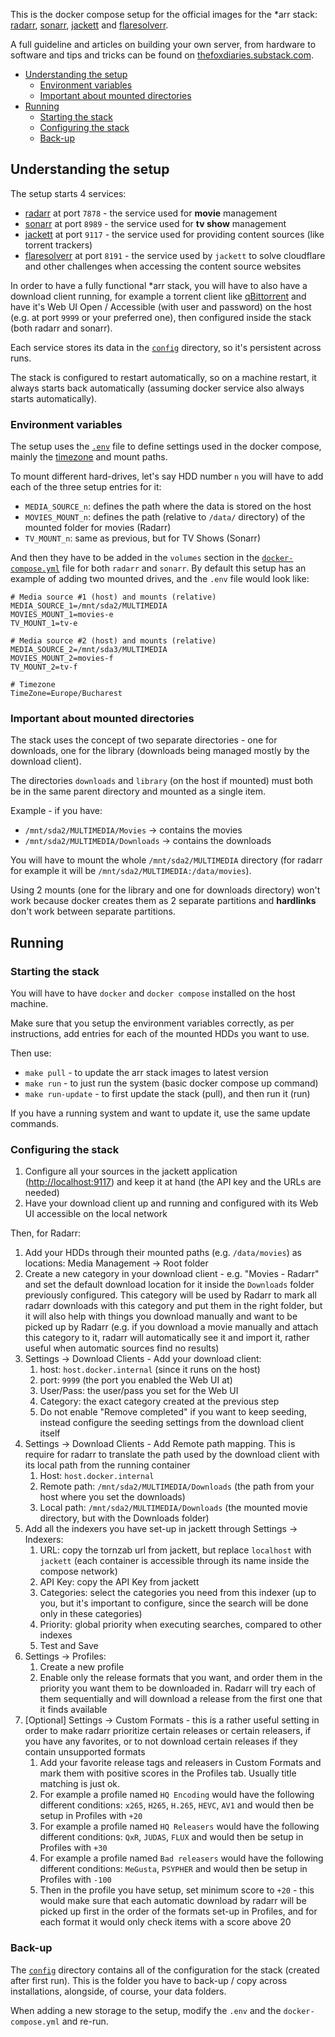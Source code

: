 This is the docker compose setup for the official images for the *arr stack: [radarr](https://github.com/Radarr/Radarr), [sonarr](https://github.com/Sonarr/Sonarr), [jackett](https://github.com/Jackett/Jackett) and [flaresolverr](https://github.com/FlareSolverr/FlareSolverr).

A full guideline and articles on building your own server, from hardware to software and tips and tricks can be found on [thefoxdiaries.substack.com](https://thefoxdiaries.substack.com/p/how-to-build-the-best-self-hosted).

- [Understanding the setup](#understanding-the-setup)
  - [Environment variables](#environment-variables)
  - [Important about mounted directories](#important-about-mounted-directories)
- [Running](#running)
  - [Starting the stack](#starting-the-stack)
  - [Configuring the stack](#configuring-the-stack)
  - [Back-up](#back-up)


## Understanding the setup

The setup starts 4 services:
- [radarr](https://github.com/Radarr/Radarr) at port `7878` - the service used for **movie** management
- [sonarr](https://github.com/Sonarr/Sonarr) at port `8989` - the service used for **tv show** management
- [jackett](https://github.com/Jackett/Jackett) at port `9117` - the service used for providing content sources (like torrent trackers)
- [flaresolverr](https://github.com/FlareSolverr/FlareSolverr) at port `8191` - the service used by `jackett` to solve cloudflare and other challenges when accessing the content source websites

In order to have a fully functional *arr stack, you will have to also have a download client running, for example a torrent client like [qBittorrent](https://www.qbittorrent.org) and have it's Web UI Open / Accessible (with user and password) on the host (e.g. at port `9999` or your preferred one), then configured inside the stack (both radarr and sonarr).

Each service stores its data in the [`config`](config) directory, so it's persistent across runs. 

The stack is configured to restart automatically, so on a machine restart, it always starts back automatically (assuming docker service also always starts automatically).

### Environment variables

The setup uses the [`.env`](env) file to define settings used in the docker compose, mainly the [timezone](https://timezonedb.com/time-zones) and mount paths.

To mount different hard-drives, let's say HDD number `n` you will have to add each of the three setup entries for it:
- `MEDIA_SOURCE_n`: defines the path where the data is stored on the host
- `MOVIES_MOUNT_n`: defines the path (relative to `/data/` directory) of the mounted folder for movies (Radarr)
- `TV_MOUNT_n`: same as previous, but for TV Shows (Sonarr)

And then they have to be added in the `volumes` section in the [`docker-compose.yml`](docker-compose.yml) file for both `radarr` and `sonarr`. By default this setup has an example of adding two mounted drives, and the `.env` file would look like:

```
# Media source #1 (host) and mounts (relative)
MEDIA_SOURCE_1=/mnt/sda2/MULTIMEDIA
MOVIES_MOUNT_1=movies-e
TV_MOUNT_1=tv-e

# Media source #2 (host) and mounts (relative)
MEDIA_SOURCE_2=/mnt/sda3/MULTIMEDIA
MOVIES_MOUNT_2=movies-f
TV_MOUNT_2=tv-f

# Timezone
TimeZone=Europe/Bucharest
```

### Important about mounted directories

The stack uses the concept of two separate directories - one for downloads, one for the library (downloads being managed mostly by the download client). 

The directories `downloads` and `library` (on the host if mounted) must both be in the same parent directory and mounted as a single item.

Example - if you have:
- `/mnt/sda2/MULTIMEDIA/Movies` -> contains the movies
- `/mnt/sda2/MULTIMEDIA/Downloads` -> contains the downloads

You will have to mount the whole `/mnt/sda2/MULTIMEDIA` directory (for radarr for example it will be `/mnt/sda2/MULTIMEDIA:/data/movies`).

Using 2 mounts (one for the library and one for downloads directory) won't work because docker creates them as 2 separate partitions and **hardlinks** don't work between separate partitions.


## Running

### Starting the stack

You will have to have `docker` and `docker compose` installed on the host machine.

Make sure that you setup the environment variables correctly, as per instructions, add entries for each of the mounted HDDs you want to use.

Then use:
- `make pull` - to update the arr stack images to latest version
- `make run` - to just run the system (basic docker compose up command)
- `make run-update` - to first update the stack (pull), and then run it (run)

If you have a running system and want to update it, use the same update commands.

### Configuring the stack

1. Configure all your sources in the jackett application ([http://localhost:9117](http://localhost:9117)) and keep it at hand (the API key and the URLs are needed)
2. Have your download client up and running and configured with its Web UI accessible on the local network

Then, for Radarr:
1. Add your HDDs through their mounted paths (e.g. `/data/movies`) as locations: Media Management -> Root folder
2. Create a new category in your download client - e.g. "Movies - Radarr" and set the default download location for it inside the `Downloads` folder previously configured. This category will be used by Radarr to mark all radarr downloads with this category and put them in the right folder, but it will also help with things you download manually and want to be picked up by Radarr (e.g. if you download a movie manually and attach this category to it, radarr will automatically see it and import it, rather useful when automatic sources find no results)
3. Settings -> Download Clients - Add your download client:
   1. host: `host.docker.internal` (since it runs on the host)
   2. port: `9999` (the port you enabled the Web UI at)
   3. User/Pass: the user/pass you set for the Web UI
   4. Category: the exact category created at the previous step
   5. Do not enable "Remove completed" if you want to keep seeding, instead configure the seeding settings from the download client itself
4. Settings -> Download Clients - Add Remote path mapping. This is require for radarr to translate the path used by the download client with its local path from the running container
   1. Host: `host.docker.internal`
   2. Remote path: `/mnt/sda2/MULTIMEDIA/Downloads` (the path from your host where you set the downloads)
   3. Local path: `/mnt/sda2/MULTIMEDIA/Downloads` (the mounted movie directory, but with the Downloads folder)
5. Add all the indexers you have set-up in jackett through Settings -> Indexers:
   1. URL: copy the tornzab url from jackett, but replace `localhost` with `jackett` (each container is accessible through its name inside the compose network)
   2. API Key: copy the API Key from jackett
   3. Categories: select the categories you need from this indexer (up to you, but it's important to configure, since the search will be done only in these categories)
   4. Priority: global priority when executing searches, compared to other indexes
   5. Test and Save
6. Settings -> Profiles:
   1. Create a new profile
   2. Enable only the release formats that you want, and order them in the priority you want them to be downloaded in. Radarr will try each of them sequentially and will download a release from the first one that it finds available
7. [Optional] Settings -> Custom Formats - this is a rather useful setting in order to make radarr prioritize certain releases or certain releasers, if you have any favorites, or to not download certain releases if they contain unsupported formats
   1. Add your favorite release tags and releasers in Custom Formats and mark them with positive scores in the Profiles tab. Usually title matching is just ok. 
   2. For example a profile named `HQ Encoding` would have the following different conditions: `x265`, `H265`, `H.265`, `HEVC`, `AV1` and would then be setup in Profiles with `+20`
   3. For example a profile named `HQ Releasers` would have the following different conditions: `QxR`, `JUDAS`, `FLUX` and would then be setup in Profiles with `+30`
   4. For example a profile named `Bad releasers` would have the following different conditions: `MeGusta`, `PSYPHER` and would then be setup in Profiles with `-100`
   5. Then in the profile you have setup, set minimum score to `+20` - this would make sure that each automatic download by radarr will be picked up first in the order of the formats set-up in Profiles, and for each format it would only check items with a score above 20


### Back-up

The [`config`](config) directory contains all of the configuration for the stack (created after first run). This is the folder you have to back-up / copy across installations, alongside, of course, your data folders.

When adding a new storage to the setup, modify the `.env` and the `docker-compose.yml` and re-run.